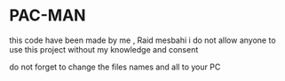 # PAC-MAN

this code have been made by me , Raid mesbahi i do not allow anyone to use this project without my knowledge and consent

do not forget to change the files names and all to your PC
